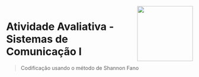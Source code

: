 <img src="https://media3.giphy.com/media/j0kP7fOkKQlYsXTO2r/giphy.gif" align="right" width = "150"/>

# Atividade Avaliativa - Sistemas de Comunicação I
> Codificação usando o método de Shannon Fano
